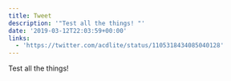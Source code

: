 ```yaml
---
title: Tweet
description: '"Test all the things! "'
date: '2019-03-12T22:03:59+00:00'
links:
  - 'https://twitter.com/acdlite/status/1105318434085040128'
---
```

Test all the things! 

